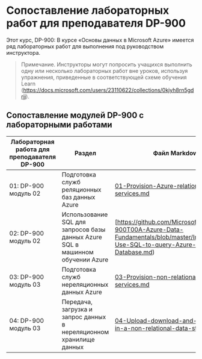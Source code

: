 # Сопоставление лабораторных работ для преподавателя DP-900

Этот курс, DP-900: В курсе «Основы данных в Microsoft Azure» имеется ряд лабораторных работ для выполнения под руководством инструктора. 

> Примечание. Инструкторы могут попросить учащихся выполнить одну или несколько лабораторных работ вне уроков, используя упражнения, приведенные в соответствующей схеме обучения Learn (https://docs.microsoft.com/users/23110622/collections/0kjyh8rn5gdrjj). 

## Сопоставление модулей DP-900 с лабораторными работами

| Лабораторная работа для преподавателя DP-900 | Раздел | Файл Markdown |
| --- | --- | --- |
| 01: DP-900 модуль 02 | Подготовка служб реляционных баз данных Azure | [01-Provision-Azure-relational-database-services.md](https://github.com/MicrosoftLearning/DP-900T00A-Azure-Data-Fundamentals/blob/master/Instructions/01-Provision-Azure-relational-database-services.md) |
| 02: DP-900 модуль 02 | Использование SQL для запросов базы данных Azure SQL в машинном обучении Azure | [https://github.com/MicrosoftLearning/DP-900T00A-Azure-Data-Fundamentals/blob/master/Instructions/02-Use-SQL-to-query-Azure-SQL-Database.md) |
| 03: DP-900 модуль 03 | Подготовка служб нереляционных данных Azure  | [03-Provision-non-relational-Azure-data-services.md](https://github.com/MicrosoftLearning/DP-900T00A-Azure-Data-Fundamentals/blob/master/Instructions/03-Provision-non-relational-Azure-data-services.md) |
| 04: DP-900 модуль 03 | Передача, загрузка и запрос данных в нереляционном хранилище данных | [04-Upload-download-and-query-data-in-a-non-relational-data-store.md](https://github.com/MicrosoftLearning/DP-900T00A-Azure-Data-Fundamentals/blob/master/Instructions/04-Upload-download-and-query-data-in-a-non-relational-data-store.md) |

